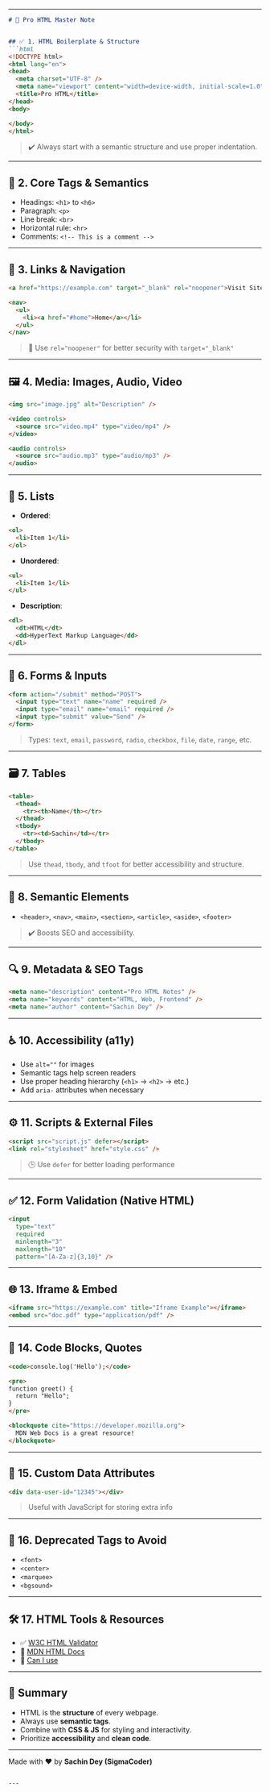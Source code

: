 

---

````markdown
# 🧠 Pro HTML Master Note


## ✅ 1. HTML Boilerplate & Structure
```html
<!DOCTYPE html>
<html lang="en">
<head>
  <meta charset="UTF-8" />
  <meta name="viewport" content="width=device-width, initial-scale=1.0" />
  <title>Pro HTML</title>
</head>
<body>

</body>
</html>
````

> ✔️ Always start with a semantic structure and use proper indentation.

---

## 🧱 2. Core Tags & Semantics

* Headings: `<h1>` to `<h6>`
* Paragraph: `<p>`
* Line break: `<br>`
* Horizontal rule: `<hr>`
* Comments: `<!-- This is a comment -->`

---

## 🔗 3. Links & Navigation

```html
<a href="https://example.com" target="_blank" rel="noopener">Visit Site</a>

<nav>
  <ul>
    <li><a href="#home">Home</a></li>
  </ul>
</nav>
```

> 🔐 Use `rel="noopener"` for better security with `target="_blank"`

---

## 🖼️ 4. Media: Images, Audio, Video

```html
<img src="image.jpg" alt="Description" />

<video controls>
  <source src="video.mp4" type="video/mp4" />
</video>

<audio controls>
  <source src="audio.mp3" type="audio/mp3" />
</audio>
```

---

## 🧮 5. Lists

* **Ordered**:

```html
<ol>
  <li>Item 1</li>
</ol>
```

* **Unordered**:

```html
<ul>
  <li>Item 1</li>
</ul>
```

* **Description**:

```html
<dl>
  <dt>HTML</dt>
  <dd>HyperText Markup Language</dd>
</dl>
```

---

## 🧠 6. Forms & Inputs

```html
<form action="/submit" method="POST">
  <input type="text" name="name" required />
  <input type="email" name="email" required />
  <input type="submit" value="Send" />
</form>
```

> Types: `text`, `email`, `password`, `radio`, `checkbox`, `file`, `date`, `range`, etc.

---

## 🗃️ 7. Tables

```html
<table>
  <thead>
    <tr><th>Name</th></tr>
  </thead>
  <tbody>
    <tr><td>Sachin</td></tr>
  </tbody>
</table>
```

> Use `thead`, `tbody`, and `tfoot` for better accessibility and structure.

---

## 🧩 8. Semantic Elements

* `<header>`, `<nav>`, `<main>`, `<section>`, `<article>`, `<aside>`, `<footer>`

> ✔️ Boosts SEO and accessibility.

---

## 🔍 9. Metadata & SEO Tags

```html
<meta name="description" content="Pro HTML Notes" />
<meta name="keywords" content="HTML, Web, Frontend" />
<meta name="author" content="Sachin Dey" />
```

---

## ♿ 10. Accessibility (a11y)

* Use `alt=""` for images
* Semantic tags help screen readers
* Use proper heading hierarchy (`<h1>` → `<h2>` → etc.)
* Add `aria-` attributes when necessary

---

## ⚙️ 11. Scripts & External Files

```html
<script src="script.js" defer></script>
<link rel="stylesheet" href="style.css" />
```

> 🕒 Use `defer` for better loading performance

---

## ✅ 12. Form Validation (Native HTML)

```html
<input 
  type="text" 
  required 
  minlength="3" 
  maxlength="10" 
  pattern="[A-Za-z]{3,10}" />
```

---

## 🌐 13. Iframe & Embed

```html
<iframe src="https://example.com" title="Iframe Example"></iframe>
<embed src="doc.pdf" type="application/pdf" />
```

---

## 🧾 14. Code Blocks, Quotes

```html
<code>console.log('Hello');</code>

<pre>
function greet() {
  return "Hello";
}
</pre>

<blockquote cite="https://developer.mozilla.org">
  MDN Web Docs is a great resource!
</blockquote>
```

---

## 🧰 15. Custom Data Attributes

```html
<div data-user-id="12345"></div>
```

> Useful with JavaScript for storing extra info

---

## 🚫 16. Deprecated Tags to Avoid

* `<font>`
* `<center>`
* `<marquee>`
* `<bgsound>`

---

## 🛠️ 17. HTML Tools & Resources

* ✅ [W3C HTML Validator](https://validator.w3.org/)
* 📘 [MDN HTML Docs](https://developer.mozilla.org/en-US/docs/Web/HTML)
* 🔧 [Can I use](https://caniuse.com/)

---

## 🧠 Summary

* HTML is the **structure** of every webpage.
* Always use **semantic tags**.
* Combine with **CSS & JS** for styling and interactivity.
* Prioritize **accessibility** and **clean code**.

---

Made with ❤️ by **Sachin Dey (SigmaCoder)**

```

---


```
